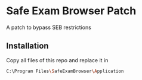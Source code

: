 # Safe Exam Browser Patch

A patch to bypass SEB restrictions

## Installation

Copy all files of this repo and replace it in 

```bash
C:\Program Files\SafeExamBrowser\Application
```


